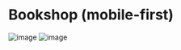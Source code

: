 # Bookshop (mobile-first)
![image](https://user-images.githubusercontent.com/91260590/174635129-f3a233b2-0234-41b4-b8db-4e42db345472.png)
![image](https://user-images.githubusercontent.com/91260590/174635301-d43e8349-0ce0-4783-8e56-f18021ff4d88.png)
